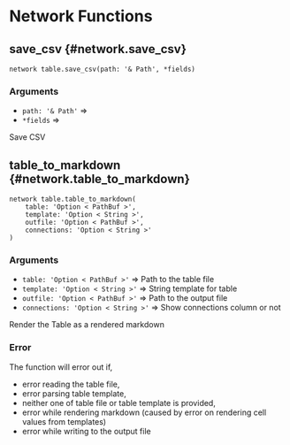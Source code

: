 # Network Functions
## save_csv {#network.save_csv}
```sig
network table.save_csv(path: '& Path', *fields)
```

### Arguments
- `path: '& Path'` => 
- `*fields` => 

Save CSV
## table_to_markdown {#network.table_to_markdown}
```sig
network table.table_to_markdown(
    table: 'Option < PathBuf >',
    template: 'Option < String >',
    outfile: 'Option < PathBuf >',
    connections: 'Option < String >'
)
```

### Arguments
- `table: 'Option < PathBuf >'` => Path to the table file
- `template: 'Option < String >'` => String template for table
- `outfile: 'Option < PathBuf >'` => Path to the output file
- `connections: 'Option < String >'` => Show connections column or not

Render the Table as a rendered markdown

### Error
The function will error out if,
- error reading the table file,
- error parsing table template,
- neither one of table file or table template is provided,
- error while rendering markdown
  (caused by error on rendering cell values from templates)
- error while writing to the output file

